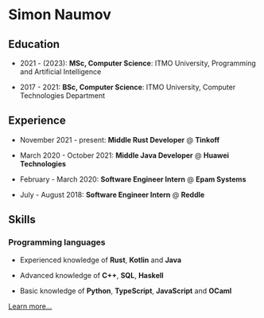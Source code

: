 # Simon Naumov

## Education

- 2021 - (2023): **MSc, Computer Science**: ITMO University, Programming and Artificial Intelligence

- 2017 - 2021: **BSc, Computer Science**: ITMO University, Computer Technologies Department

## Experience

- November 2021 - present: **Middle Rust Developer** @ **Tinkoff**

- March 2020 - October 2021: **Middle Java Developer** @ **Huawei Technologies**

- February - March 2020: **Software Engineer Intern** @ **Epam Systems**

- July - August 2018: **Software Engineer Intern** @ **Reddle**

## Skills

### Programming languages

- Experienced knowledge of **Rust**, **Kotlin** and **Java**

- Advanced knowledge of **C++**, **SQL**, **Haskell**

- Basic knowledge of **Python**, **TypeScript**, **JavaScript** and **OCaml**

[Learn more...](https://github.com/nothingelsematters/nothingelsematters/blob/master/cv.pdf)
